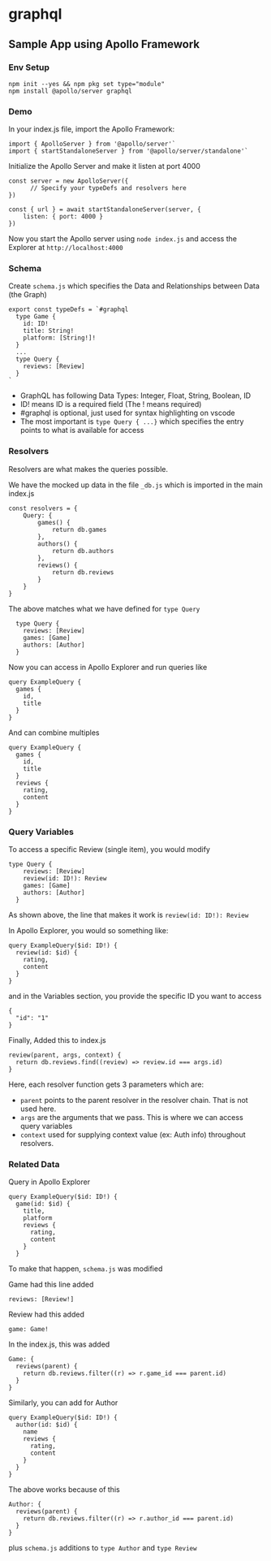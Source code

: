 # graphql

## Sample App using Apollo Framework

### Env Setup

```
npm init --yes && npm pkg set type="module"
npm install @apollo/server graphql
```

### Demo

In your index.js file, import the Apollo Framework:

```
import { ApolloServer } from '@apollo/server'`
import { startStandaloneServer } from '@apollo/server/standalone'`
```

Initialize the Apollo Server and make it listen at port 4000

```
const server = new ApolloServer({
      // Specify your typeDefs and resolvers here
})

const { url } = await startStandaloneServer(server, {
    listen: { port: 4000 }
})
```

Now you start the Apollo server using `node index.js` and access the Explorer at `http://localhost:4000`

### Schema

Create `schema.js` which specifies the Data and Relationships between Data (the Graph)

```
export const typeDefs = `#graphql
  type Game {
    id: ID!
    title: String!
    platform: [String!]!
  }
  ...
  type Query {
    reviews: [Review]
  }
`
```

- GraphQL has following Data Types: Integer, Float, String, Boolean, ID
- ID! means ID is a required field (The ! means required)
- #graphql is optional, just used for syntax highlighting on vscode
- The most important is `type Query { ...}` which specifies the entry points to what is available for access


### Resolvers

Resolvers are what makes the queries possible.

We have the mocked up data in the file `_db.js` which is imported in the main index.js

```
const resolvers = {
    Query: {
        games() {
            return db.games
        },
        authors() {
            return db.authors
        },
        reviews() {
            return db.reviews
        }
    }
}
```

The above matches what we have defined for `type Query`

```
  type Query {
    reviews: [Review]
    games: [Game]
    authors: [Author]
  }
```

Now you can access in Apollo Explorer and run queries like

```
query ExampleQuery {
  games {
    id,
    title
  }
}
```

And can combine multiples

```
query ExampleQuery {
  games {
    id,
    title
  }
  reviews {
    rating, 
    content
  }
}
```

### Query Variables

To access a specific Review (single item), you would modify

```
type Query {
    reviews: [Review]
    review(id: ID!): Review
    games: [Game]
    authors: [Author]
  }
```
As shown above, the line that makes it work is `review(id: ID!): Review` 

In Apollo Explorer, you would so something like:

```
query ExampleQuery($id: ID!) {
  review(id: $id) {
    rating, 
    content
  }
}
```

and in the Variables section, you provide the specific ID you want to access

```
{
  "id": "1"
}
```

Finally, Added this to index.js

```
review(parent, args, context) {
  return db.reviews.find((review) => review.id === args.id) 
}
```
Here, each resolver function gets 3 parameters which are:
- `parent` points to the parent resolver in the resolver chain. That is not used here.
- `args` are the arguments that we pass. This is where we can access query variables
- `context` used for supplying context value (ex: Auth info) throughout resolvers.


### Related Data

Query in Apollo Explorer

```
query ExampleQuery($id: ID!) {
  game(id: $id) {
    title,
    platform
    reviews {
      rating,
      content
    }
  }
```

To make that happen, `schema.js` was modified

Game had this line added
```
reviews: [Review!]
```

Review had this added
```
game: Game!
```

In the index.js, this was added
```
Game: {
  reviews(parent) {
    return db.reviews.filter((r) => r.game_id === parent.id)
  }
}
```

Similarly, you can add for Author

```
query ExampleQuery($id: ID!) {
  author(id: $id) {
    name
    reviews {
      rating,
      content
    }
  }
}
````

The above works because of this

```
Author: {
  reviews(parent) {
    return db.reviews.filter((r) => r.author_id === parent.id)
  }
}
```

plus `schema.js` additions to `type Author` and `type Review`